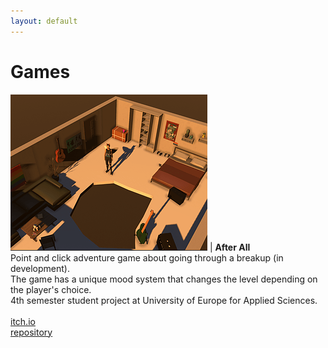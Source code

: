 ```yaml
---
layout: default
---
```

# Games

![Alt text](assets\images\GameCovers\AfterAll.png "AfterAll") | **After All**<br/>Point and click adventure game about going through a breakup (in development).<br/>The game has a unique mood system that changes the level depending on the player's choice.<br/>4th semester student project at University of Europe for Applied Sciences.<br/><br/>[itch.io](https://firewalkwithme.itch.io/after-all)<br/>[repository](https://github.com/maria-shchurova/after_all)